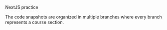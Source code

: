 NextJS practice

The code snapshots are organized in multiple branches where every branch represents a course section.


